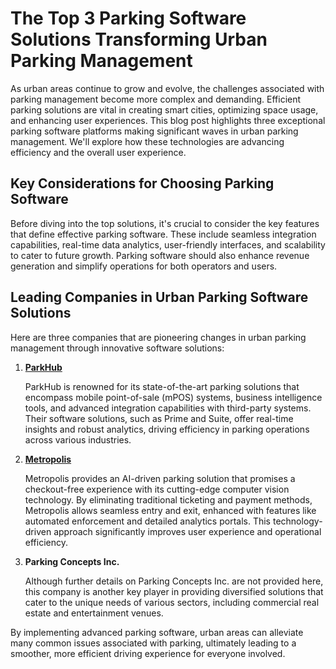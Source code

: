 # The Top 3 Parking Software Solutions Transforming Urban Parking Management

As urban areas continue to grow and evolve, the challenges associated with parking management become more complex and demanding. Efficient parking solutions are vital in creating smart cities, optimizing space usage, and enhancing user experiences. This blog post highlights three exceptional parking software platforms making significant waves in urban parking management. We'll explore how these technologies are advancing efficiency and the overall user experience.

## Key Considerations for Choosing Parking Software

Before diving into the top solutions, it's crucial to consider the key features that define effective parking software. These include seamless integration capabilities, real-time data analytics, user-friendly interfaces, and scalability to cater to future growth. Parking software should also enhance revenue generation and simplify operations for both operators and users.

## Leading Companies in Urban Parking Software Solutions

Here are three companies that are pioneering changes in urban parking management through innovative software solutions:

1. **[ParkHub](/dir/parkhub)**

   ParkHub is renowned for its state-of-the-art parking solutions that encompass mobile point-of-sale (mPOS) systems, business intelligence tools, and advanced integration capabilities with third-party systems. Their software solutions, such as Prime and Suite, offer real-time insights and robust analytics, driving efficiency in parking operations across various industries.

2. **[Metropolis](/dir/metropolis)**

   Metropolis provides an AI-driven parking solution that promises a checkout-free experience with its cutting-edge computer vision technology. By eliminating traditional ticketing and payment methods, Metropolis allows seamless entry and exit, enhanced with features like automated enforcement and detailed analytics portals. This technology-driven approach significantly improves user experience and operational efficiency.

3. **Parking Concepts Inc.**

   Although further details on Parking Concepts Inc. are not provided here, this company is another key player in providing diversified solutions that cater to the unique needs of various sectors, including commercial real estate and entertainment venues.

By implementing advanced parking software, urban areas can alleviate many common issues associated with parking, ultimately leading to a smoother, more efficient driving experience for everyone involved.
